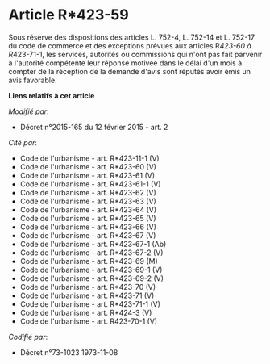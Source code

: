 # Article R*423-59

Sous réserve des dispositions des articles L. 752-4, L. 752-14 et L. 752-17 du code de commerce et des exceptions prévues aux
articles R*423-60 à R*423-71-1, les services, autorités ou commissions qui n'ont pas fait parvenir à l'autorité compétente
leur réponse motivée dans le délai d'un mois à compter de la réception de la demande d'avis sont réputés avoir émis un avis
favorable.

**Liens relatifs à cet article**

_Modifié par_:

  - Décret n°2015-165 du 12 février 2015 - art. 2

_Cité par_:

  - Code de l'urbanisme - art. R*423-11-1 (V)
  - Code de l'urbanisme - art. R*423-60 (V)
  - Code de l'urbanisme - art. R*423-61 (V)
  - Code de l'urbanisme - art. R*423-61-1 (V)
  - Code de l'urbanisme - art. R*423-62 (V)
  - Code de l'urbanisme - art. R*423-63 (V)
  - Code de l'urbanisme - art. R*423-64 (V)
  - Code de l'urbanisme - art. R*423-65 (V)
  - Code de l'urbanisme - art. R*423-66 (V)
  - Code de l'urbanisme - art. R*423-67 (V)
  - Code de l'urbanisme - art. R*423-67-1 (Ab)
  - Code de l'urbanisme - art. R*423-67-2 (V)
  - Code de l'urbanisme - art. R*423-69 (M)
  - Code de l'urbanisme - art. R*423-69-1 (V)
  - Code de l'urbanisme - art. R*423-69-2 (V)
  - Code de l'urbanisme - art. R*423-70 (V)
  - Code de l'urbanisme - art. R*423-71 (V)
  - Code de l'urbanisme - art. R*423-71-1 (V)
  - Code de l'urbanisme - art. R*424-3 (V)
  - Code de l'urbanisme - art. R423-70-1 (V)

_Codifié par_:

  - Décret n°73-1023 1973-11-08
